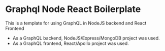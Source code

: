 # Graphql Node React Boilerplate

This is a template for using GraphQL in NodeJS backend and React Frontend

- As a GraphQL backend, NodeJS/Express/MongoDB project was used.  
- As a GraphQL frontend, React/Apollo project was used.
